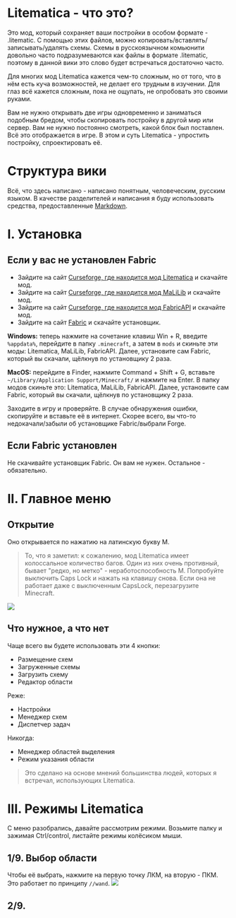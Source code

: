 # Litematica - что это?
Это мод, который сохраняет ваши постройки в особом формате - .litematic. С помощью этих файлов, можно копировать/вставлять/записывать/удалять схемы. Схемы в русскоязычном комьюнити довольно часто подразумеваются как файлы в формате .litematic, поэтому в данной вики это слово будет встречаться достаточно часто.

Для многих мод Litematica кажется чем-то сложным, но от того, что в нём есть куча возможностей, не делает его трудным в изучении. Для глаз всё кажется сложным, пока не ощупать, не опробовать это своими руками.

Вам не нужно открывать две игры одновременно и заниматься подобным бредом, чтобы скопировать постройку в другой мир или сервер. Вам не нужно постоянно смотреть, какой блок был поставлен. Всё это отображается в игре. В этом и суть Litematica - упростить постройку, спроектировать её.

# Структура вики
Всё, что здесь написано - написано понятным, человеческим, русским языком. В качестве разделителей и написания я буду использовать средства, предоставленные [Markdown](https://www.markdownguide.org).

# I. Установка
## Если у вас не установлен Fabric
- Зайдите на сайт [Curseforge, где находится мод Litematica](https://www.curseforge.com/minecraft/mc-mods/litematica) и скачайте мод.
- Зайдите на сайт [Curseforge, где находится мод MaLiLib](https://www.curseforge.com/minecraft/mc-mods/malilib) и скачайте мод.
- Зайдите на сайт [Curseforge, где находится мод FabricAPI](https://www.curseforge.com/minecraft/mc-mods/fabric-api) и скачайте мод.
- Зайдите на сайт [Fabric](https://fabricmc.net) и скачайте установщик.

**Windows:** теперь нажмите на сочетание клавиш Win + R, введите `%appdata%`, перейдите в папку `.minecraft`, а затем в `mods` и скиньте эти моды: Litematica, MaLiLib, FabricAPI. Далее, установите сам Fabric, который вы скачали, щёлкнув по установщику 2 раза.

**MacOS:** перейдите в Finder, нажмите Command + Shift + G, вставьте `~/Library/Application Support/Minecraft/` и нажмите на Enter. В папку модов скиньте это: Litematica, MaLiLib, FabricAPI. Далее, установите сам Fabric, который вы скачали, щёлкнув по установщику 2 раза.

Заходите в игру и проверяйте. В случае обнаружения ошибки, скопируйте и вставьте её в интернет. Скорее всего, вы что-то недокачали/забыли об установщике Fabric/выбрали Forge.

## Если Fabric установлен
Не скачивайте установщик Fabric. Он вам не нужен. Остальное - обязательно.

# II. Главное меню
## Открытие
Оно открывается по нажатию на латинскую букву M.

> То, что я заметил: к сожалению, мод Litematica имеет колоссальное количество багов. Один из них очень противный, бывает "редко, но метко" - неработоспособность M. Попробуйте выключить Caps Lock и нажать на клавишу снова. Если она не работает даже с выключенным CapsLock, перезагрузите Minecraft.

![](https://i.imgur.com/FtTEP4G.png)

## Что нужное, а что нет
Чаще всего вы будете использовать эти 4 кнопки:
- Размещение схем
- Загруженные схемы
- Загрузить схему
- Редактор области

Реже:
- Настройки
- Менеджер схем
- Диспетчер задач

Никогда:
- Менеджер областей выделения
- Режим указания области

> Это сделано на основе мнений большинства людей, которых я встречал, использующих Litematica.

# III. Режимы Litematica
С меню разобрались, давайте рассмотрим режими. Возьмите палку и зажимая Ctrl/control, листайте режимы колёсиком мыши.

## 1/9. Выбор области
Чтобы её выбрать, нажмите на первую точку ЛКМ, на вторую - ПКМ. Это работает по принципу `//wand`.
![](https://i.imgur.com/o91YWfe.png)

## 2/9. 

